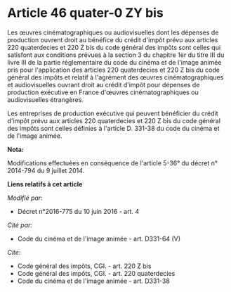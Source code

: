 # Article 46 quater-0 ZY bis

Les œuvres cinématographiques ou audiovisuelles dont les dépenses de production ouvrent droit au bénéfice du crédit d'impôt
prévu aux articles 220 quaterdecies et 220 Z bis du code général des impôts sont celles qui satisfont aux conditions prévues
à la section 3 du chapitre 1er du titre III du livre III de la partie réglementaire du code du cinéma et de l'image animée
pris pour l'application des articles 220 quaterdecies et 220 Z bis du code général des impôts et relatif à l'agrément des
œuvres cinématographiques et audiovisuelles ouvrant droit au crédit d'impôt pour dépenses de production exécutive en France
d'œuvres cinématographiques ou audiovisuelles étrangères. 

Les entreprises de production exécutive qui peuvent bénéficier du crédit d'impôt prévu aux articles 220 quaterdecies et 220 Z
bis du code général des impôts sont celles définies à l'article D. 331-38 du code du cinéma et de l'image animée.

**Nota:**

Modifications effectuées en conséquence de l'article 5-36° du décret n° 2014-794 du 9 juillet 2014.

**Liens relatifs à cet article**

_Modifié par_:

  - Décret n°2016-775 du 10 juin 2016 - art. 4

_Cité par_:

  - Code du cinéma et de l'image animée - art. D331-64 (V)

_Cite_:

  - Code général des impôts, CGI. - art. 220 Z bis
  - Code général des impôts, CGI. - art. 220 quaterdecies
  - Code du cinéma et de l'image animée - art. D331-38
